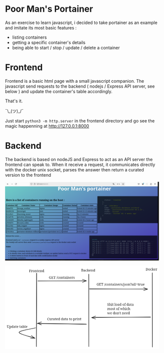 # Poor Man's Portainer

As an exercise to learn javascript, i decided to take portainer as an example and
imitate its most basic features :

- listing containers
- getting a specific container's details
- being able to start / stop / update / delete a container

# Frontend

Frontend is a basic html page with a small javascript companion.
The javascript send requests to the backend ( nodejs / Express API server, see below )
and update the container's table accordingly.

That's it.

¯\\_(ツ)\_/¯

Just start `python3 -m http.server` in the frontend directory and go see the magic happenning at http://127.0.0.1:8000

# Backend

The backend is based on nodeJS and Express to act as an API server the frontend can speak to.
When it receive a request, it communicates directly with the docker unix socket, parses the
answer then return a curated version to the frontend

![screenshot of the interface](screenshot.png)

![Example of a GET /containers request](get_containers.png)
